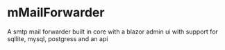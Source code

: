 # mMailForwarder
A smtp mail forwarder built in core with a blazor admin ui with support for sqllite, mysql, postgress and an api
